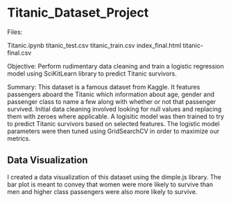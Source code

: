 # Titanic_Dataset_Project

Files:

Titanic.ipynb
titanic_test.csv
titanic_train.csv
index_final.html
titanic-final.csv

Objective: Perform rudimentary data cleaning and train a logistic regression model using SciKitLearn library to predict Titanic survivors.

Summary: This dataset is a famous dataset from Kaggle. It features passengers aboard the Titanic which information about age, gender and passenger class to name a few along with whether or not that passenger survived. Initial data cleaning involved looking for null values and replacing them with zeroes where applicable. A logisitic model was then trained to try to predict Titanic survivors based on selected features. The logistic model parameters were then tuned using GridSearchCV in order to maximize our metrics.

## Data Visualization
I created a data visualization of this dataset using the dimple.js library. The bar plot is meant to convey that women were more likely to survive than men and higher class passengers were also more likely to survive.

